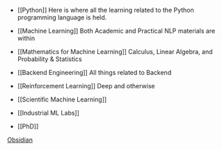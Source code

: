 * [[Python]]
	Here is where all the learning related to the Python programming language is held.
	
* [[Machine Learning]]
	Both Academic and Practical NLP materials are within

* [[Mathematics for Machine Learning]] 
	Calculus, Linear Algebra, and Probability & Statistics

* [[Backend Engineering]]
	All things related to Backend
	
* [[Reinforcement Learning]]
	Deep and otherwise
	
* [[Scientific Machine Learning]] 

* [[Industrial ML Labs]] 

* [[PhD]] 


[Obsidian](https://youtu.be/WqKluXIra70) 


